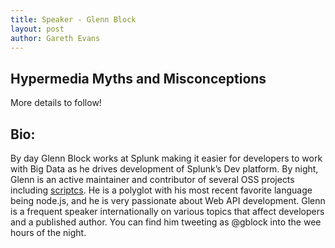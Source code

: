 ```yaml
---
title: Speaker - Glenn Block
layout: post
author: Gareth Evans
---
```


## Hypermedia Myths and Misconceptions
 
More details to follow!

## Bio:

By day Glenn Block works at Splunk making it easier for developers to work with Big Data as he drives development of Splunk’s Dev platform. By night, Glenn is an active maintainer and contributor of several OSS projects including [scriptcs](https://github.com/scriptcs). He is a polyglot with his most recent favorite language being node.js, and he is very passionate about Web API development. Glenn is a frequent speaker internationally on various topics that affect developers and a published author. You can find him tweeting as @gblock into the wee hours of the night.